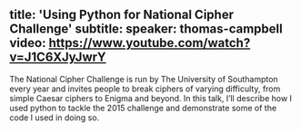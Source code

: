 title: 'Using Python for National Cipher Challenge'
subtitle:
speaker: thomas-campbell
video: https://www.youtube.com/watch?v=J1C6XJyJwrY
---
The National Cipher Challenge is run by The University of Southampton every year and invites people to break ciphers of varying difficulty, from simple Caesar ciphers to Enigma and beyond. In this talk, I’ll describe how I used python to tackle the 2015 challenge and demonstrate some of the code I used in doing so.